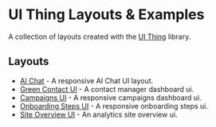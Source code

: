 # UI Thing Layouts & Examples

A collection of layouts created with the [UI Thing](https://ui-thing.behonbaker.com/getting-started/introduction) library.

## Layouts

- [AI Chat](https://ai-chat-ui.behonbaker.com) - A responsive AI Chat UI layout.
- [Green Contact UI](https://green-contact-ui.behonbaker.com) - A contact manager dashboard ui.
- [Campaigns UI](https://campaigns-ui.behonbaker.com) - A responsive campaigns dashboard ui.
- [Onboarding Steps UI](https://onboarding-steps-ui.behonbaker.com) - A responsive onboarding steps ui.
- [Site Overview UI](https://site-overview-ui.behonbaker.com) - An analytics site overview ui.
